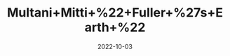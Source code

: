 ---
title: 'Multani+Mitti+%22+Fuller+%27s+Earth+%22'
date: '2022-10-03' 
metatag: '' 
inventory: '0' 
draft: false 
# meta description 
shortDescripton: 'Multani+mitti+or+fuller%27s+earth+is+used+as+a+natural+cleanser+and+astringent%2c+offering+a+host+of+benefits+for+the+skin%2c+including%3a+reducing+oil.+fighting+acne.'
description: 'Stone'
longdescription: ''
featured: True
# product Price
price: '60.0'
# Product Short Description
shortDescription: 'Multani+mitti+or+fuller%27s+earth+is+used+as+a+natural+cleanser+and+astringent%2c+offering+a+host+of+benefits+for+the+skin%2c+including%3a+reducing+oil.+fighting+acne.'
productID: '100D6DFF-1429-ED11-9968-005056B3A416'
type: 'products'
category: 'Stone' 
thumnailproduct: 'https://eraconnect.blob.core.windows.net/product-images/aminsaddiquidawakhana/100D6DFF-1429-ED11-9968-005056B3A416.webp' 
images:
  - image: 'https://eraconnect.blob.core.windows.net/product-images/aminsaddiquidawakhana/100D6DFF-1429-ED11-9968-005056B3A416.webp'  
Variants:
---